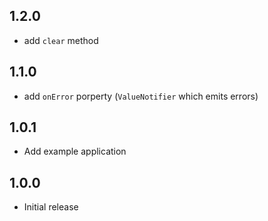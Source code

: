 ## 1.2.0

- add `clear` method

## 1.1.0

- add `onError` porperty (`ValueNotifier` which emits errors)

## 1.0.1

- Add example application

## 1.0.0

- Initial release
